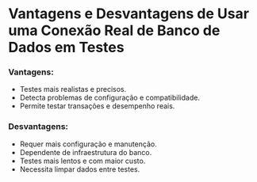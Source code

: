 


# Vantagens e Desvantagens de Usar uma Conexão Real de Banco de Dados em Testes

### Vantagens:
- Testes mais realistas e precisos.
- Detecta problemas de configuração e compatibilidade.
- Permite testar transações e desempenho reais.

### Desvantagens:
- Requer mais configuração e manutenção.
- Dependente de infraestrutura do banco.
- Testes mais lentos e com maior custo.
- Necessita limpar dados entre testes.
